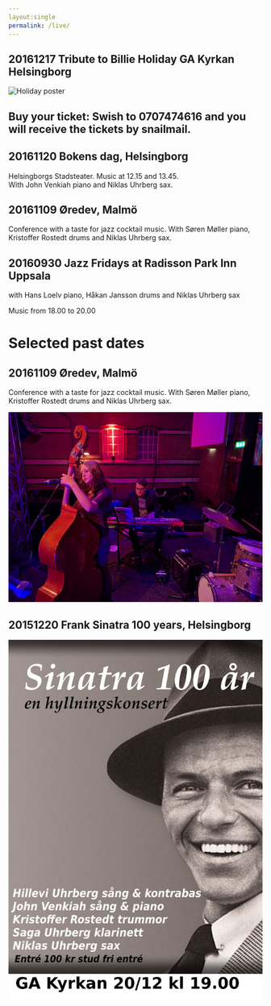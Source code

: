 ```yaml
---
layout:single
permalink: /live/
---
```


## 20161217 Tribute to Billie Holiday GA Kyrkan Helsingborg


![Holiday poster](/images/affisch-hillevi-medium-färg.jpg "I'll Be Seeing You")

## Buy your ticket: Swish to 0707474616 and you will receive the tickets by snailmail.  




## 20161120 Bokens dag, Helsingborg
Helsingborgs Stadsteater. Music at 12.15 and 13.45. <br> 
With John Venkiah piano and Niklas Uhrberg sax.

## 20161109 Øredev, Malmö
Conference with a taste for jazz cocktail music. With Søren Møller piano, Kristoffer Rostedt drums and Niklas Uhrberg sax.


## 20160930 Jazz Fridays at Radisson Park Inn Uppsala 

with Hans Loelv piano, Håkan Jansson drums and Niklas Uhrberg sax

Music from 18.00 to 20.00






# Selected past dates

## 20161109 Øredev, Malmö
Conference with a taste for jazz cocktail music. With Søren Møller piano, Kristoffer Rostedt drums and Niklas Uhrberg sax.

![oredev](/images/oredev2016.jpg "Øredev 2016")


## 20151220 Frank Sinatra 100 years, Helsingborg

![Sinatra poster](/images/poster0-saga-medium.jpg "Sinatra 100 years")


